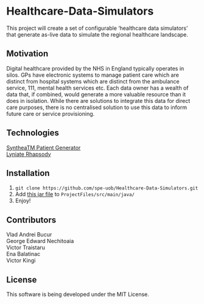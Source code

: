 # Healthcare-Data-Simulators
This project will create a set of configurable ‘healthcare data simulators’ that generate as-live data
to simulate the regional healthcare landscape.

## Motivation
Digital healthcare provided by the NHS in England typically operates in silos. GPs have electronic systems to manage patient care which are distinct from hospital systems which are distinct from the ambulance service, 111, mental health services etc. Each data owner has a wealth of data that, if combined, would generate a more valuable resource than it does in isolation. While there are solutions to integrate this data for direct care purposes, there is no centralised solution to use this data to inform future care or service provisioning.

## Technologies
[SyntheaTM Patient Generator](https://github.com/synthetichealth/synthea)   
[Lyniate Rhapsody](https://www.lyniate.com/rhapsody/)

## Installation
1. `git clone https://github.com/spe-uob/Healthcare-Data-Simulators.git`
2. Add [this jar file](https://github.com/synthetichealth/synthea/releases/download/master-branch-latest/synthea-with-dependencies.jar)  to `ProjectFiles/src/main/java/`
3. Enjoy!

## Contributors
Vlad Andrei Bucur  
George Edward Nechitoaia  
Victor Traistaru  
Ena Balatinac  
Victor Kingi

## License
This software is being developed under the MIT License.
